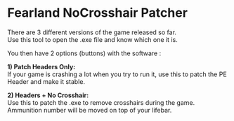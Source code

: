 # Fearland NoCrosshair Patcher

There are 3 different versions of the game released so far.  
Use this tool to open the .exe file and know which one it is.  

You then have 2 options (buttons) with the software :  

**1) Patch Headers Only:**  
If your game is crashing a lot when you try to run it, use this to patch the PE Header and make it stable.

**2) Headers + No Crosshair:**  
Use this to patch the .exe to remove crosshairs during the game.
Ammunition number will be moved on top of your lifebar.